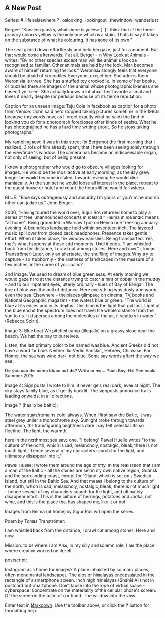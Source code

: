 ## A New Post

Series: #_lifeiselsewhere ?
_onlooking
_lookingout
_thewindow
_wanderlust


Berger: "Kandinsky asks, what share is yellow. [..] I think that of the three primary colours yellow is the only one which is a stain. Thats to say it takes on the substance of what its colouring. It has none of its own."


The seal glided down effortlessly and held her gaze, just for a moment. But that would come afterwards, if at all. 
Berger - in Why Look at Animals -  writes: "By no other species except man will the animal's look be recognised as familiar. Other animals are held by the look. Man becomes aware of himself returning the look." 
Weronisia stongly feels that everyone should be afraid of crocodiles. Everyone, excpet her. She adoers them. Weronisia is three. She has a stuffed toy crockodile. In some of her books, or puzzles there are images of the animal whose photographic likeness she hasen't yet seen. She actually knows a lot about her favorite animal and loves it dearly despite (or perhaps because of) its fierce reputation. 


Caption for an unseen image:
Teju Cole in facebook as caption for a photo from Venice:
"John said he'd stopped taking pictures sometime in the 1980s because (my words now, as I forget exactly what he said) the kind of looking you do for a photograph forecloses other kinds of seeing. What he has photographed he has a hard time writing about. So he stops taking photographs."

My rambling now: It was in this street (in Bergamo) the first morning that I realized, 3 rolls of film already spent, that I have been seeing solely through the viewfinder's window. The camera has become an indispensable organ, not only of seeing, but of being present. 

I knew a photographer who would go to obscure villages looking for images. He would be the most active at early morning, as the day grew longer he would become irritated; towards evening he would click maniacally. As the sun set he would loose all interest in the place, retreat to the guest house or hotel and count the hours till he would fall asleep.





BLUE: "Blue says outrageously and absurdly I'm yours or you'r mine and no other can judge us."  John Berger.




2006, 
"Having toured the world over, Sigur Ros returned home to play a series of free, unannounced concerts in Iceland." Heima in Icelandic means "at home". 
Being grounded in Warsaw I put on Heima one freezing January evening. A boundless landscape held within seventeen inch. The layered music spill over from closed back headphones. Presence takes gentle effort. When it takes place, the window vanishes. Being transported. Yes, that's what happens at those odd moments. Until it ends. "I am whistled back from the distance,
I crawl out among stones. Here and now." (Tomas Tranströmer) Later, only an aftertaste, the shuffling of images.
Why try to capture - so stubbornly - the vastness of landscapes in the measure of a few inches, in the curve of your palm?

2nd image:
We used to dream of blue green seas. At early morning we would gaze hard at the distance trying to catch a hint of cobalt in the muddy - and to our impatient eyes, utterly ordinary -  hues of Bay of Bengal. The lure of blue was the pull of distance. Here everything was dusty and warm, even the sea. Elsewhere - the places glimpsed on cinema, TV, books and National Geographic magazine - the waters blue or green. "The world is blue at its edges and in its depths. This blue is the light that got lost. Light at the blue end of the spectrum does not travel the whole distance from the sun to us. It disperses among the molecules of the air, it scatters in water." (Rebecca Solnit). 

Image 3: Blue boat
We pitched camp (illegally) on a grassy slope near the beach. We had the bay to ourselves. 

Listen, the last primary color to be named was blue. 
Ancient Greeks did not have a word for blue.
Neither did Vedic Sanskrit, Hebrew, Chinease.
For Homer, the sea was wine dark, not blue.
Some say words affect the way we see.

Do you see the same blues as I do? Write to me...
Puck Bay, Hel Peninsula, Summer 2015

Image 4: Sign posts
I wrote to him: it never gets real dark, even at night. The sky stays faintly blue, as if gently backlit. The signposts announce trails leading onwards, in all directions. 



Image ? (has to be baltic):

The water stays/remains cold, always. When I first saw the Baltic, it was steel grey under a monochrome sky. Sunlight broke through towards afternoon, the transfiguring brightness dare I say felt celestial. Its so fleeting. The light, the warmth. 


here in the northmost sea save one. "I belong" Pawel Huelle writes "to the culture of the north, which is sad, melancholy, nostalgic, bleak; there is not much light - hence several of my characters search for the light, and ultimately disappear into it."

Pawel Huelle: 
I wrote them around the age of fifty, in the realisation that I am a man of the Baltic - all the stories are set in my own native region, Gdansk and the sorrounding coast, except for 'Oland' which is set on a Swedish island, but still in the Baltic Sea. And that means I belong to the culture of the north, which is sad, melancholy, nostalgic, bleak; there is not much light - hence several of my characters search for the light, and ultimately disappear into it. This is the culture of herrings, potatoes and vodka, not wine, and this is the place that has shaped me, like it or not


Images from Heima (at home) by Sigur Rós will open the series. 

Poem by Tomas Tranströmer:

I am whistled back from the distance,
I crawl out among stones. Here and now.

Mission: to be where I am
Also, in my silly and solemn role,
I am the place
where creation worked on iteself.

postscript:

Instagram as a home for images? A place inhabited by so many places, often monumental landscapes. The alps or himalayas encapsulated in the rectangle of a smartphone screen. Inch high himalayas (Shahid Ali) not in postcard but smartphone. Don't lapse into the rope of virtual space - cyberspace. Concentrate on the materiality of the cellular phone's screen. Of the screen in the palm of our hand. The window into the view. 



Enter text in [Markdown](http://daringfireball.net/projects/markdown/). Use the toolbar above, or click the **?** button for formatting help.

